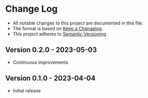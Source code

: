 # Change Log

- All notable changes to this project are documented in this file.
- The format is based on [Keep a Changelog](http://keepachangelog.com/).
- This project adheres to [Semantic Versioning](http://semver.org/).

## Version 0.2.0 - 2023-05-03

- Continuous improvements

## Version 0.1.0 - 2023-04-04

- Initial release
